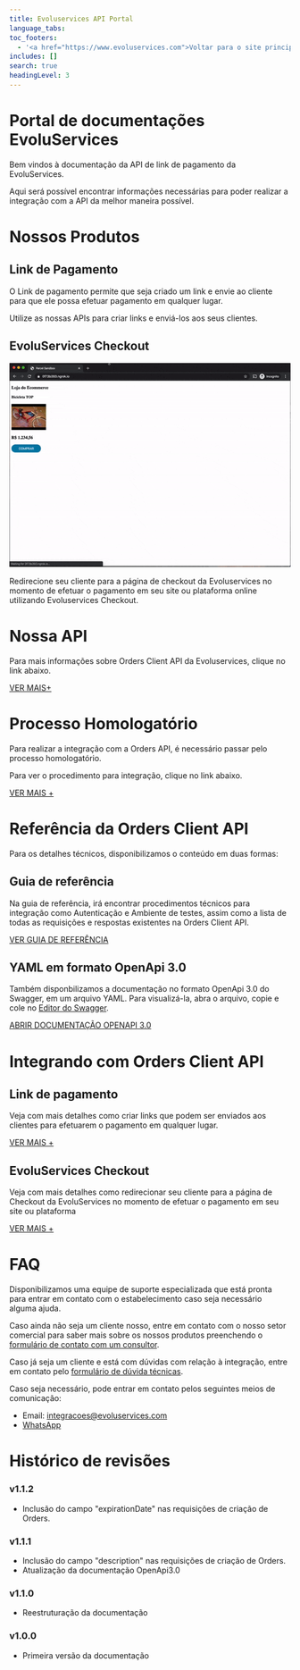 ```yaml
---
title: Evoluservices API Portal
language_tabs:
toc_footers:
  - '<a href="https://www.evoluservices.com">Voltar para o site principal</a>'
includes: []
search: true
headingLevel: 3
---
```


# Portal de documentações EvoluServices

Bem vindos à documentação da API de link de pagamento da EvoluServices.

Aqui será possível encontrar informações necessárias para poder realizar a integração com a API da melhor maneira possível.

# Nossos Produtos

## Link de Pagamento

O Link de pagamento permite que seja criado um link e envie ao cliente para que ele possa efetuar pagamento em qualquer lugar.

Utilize as nossas APIs para criar links e enviá-los aos seus clientes.

## EvoluServices Checkout

![Evoluservices Checkout](source/media/payment-link-2.gif)

Redirecione seu cliente para a página de checkout da Evoluservices no momento de efetuar o pagamento em seu site ou plataforma online utilizando Evoluservices Checkout.

# Nossa API


Para mais informações sobre Orders Client API da Evoluservices, clique no link abaixo.

<a id="learnMoreLink" href="about.html">VER MAIS+</a>

# Processo Homologatório

Para realizar a integração com a Orders API, é necessário passar pelo processo homologatório. 

Para ver o procedimento para integração, clique no link abaixo.

<a id="learnMoreLink" href="homologation.html">VER MAIS +</a>

# Referência da Orders Client API

Para os detalhes técnicos, disponibilizamos o conteúdo em duas formas:

## Guia de referência
Na guia de referência, irá encontrar procedimentos técnicos para integração como Autenticação e Ambiente de testes, assim como a lista de todas as requisições e respostas existentes na Orders Client API.

<a id="learnMoreLink" href="reference.html">VER GUIA DE REFERÊNCIA</a>

## YAML em formato OpenApi 3.0
Também disponbilizamos a documentação no formato OpenApi 3.0 do Swagger, em um arquivo YAML. Para visualizá-la, abra o arquivo, copie e cole no [Editor do Swagger](https://editor.swagger.io).

<a id="learnMoreLink" href="https://www.evoluservices.com/resources/docs/orders-api-docs.yml">ABRIR DOCUMENTAÇÃO OPENAPI 3.0</a>

# Integrando com Orders Client API

## Link de pagamento

Veja com mais detalhes como criar links que podem ser enviados aos clientes para efetuarem o pagamento em qualquer lugar.

<a id="learnMoreLink" href="paymentLinkDetails.html">VER MAIS +</a>

## EvoluServices Checkout

Veja com mais detalhes como redirecionar seu cliente para a página de Checkout da EvoluServices no momento de efetuar o pagamento em seu site ou plataforma

<a id="learnMoreLink" href="checkoutDetails.html">VER MAIS +</a>

# FAQ

Disponibilizamos uma equipe de suporte especializada que está pronta para entrar em contato com o estabelecimento caso seja necessário alguma ajuda.

Caso ainda não seja um cliente nosso, entre em contato com o nosso setor comercial para saber mais sobre os nossos produtos preenchendo o [formulário de contato com um consultor](https://bit.ly/395RKpP).

Caso já seja um cliente e está com dúvidas com relação à integração, entre em contato pelo [formulário de dúvida técnicas](https://bit.ly/396FwNF).

Caso seja necessário, pode entrar em contato pelos seguintes meios de comunicação:
* Email: integracoes@evoluservices.com
* [WhatsApp](https://api.whatsapp.com/send?phone=5511933679024)

# Histórico de revisões

### v1.1.2
* Inclusão do campo "expirationDate" nas requisições de criação de Orders.

### v1.1.1
* Inclusão do campo "description" nas requisições de criação de Orders.
* Atualização da documentação OpenApi3.0

### v1.1.0
* Reestruturação da documentação

### v1.0.0
* Primeira versão da documentação